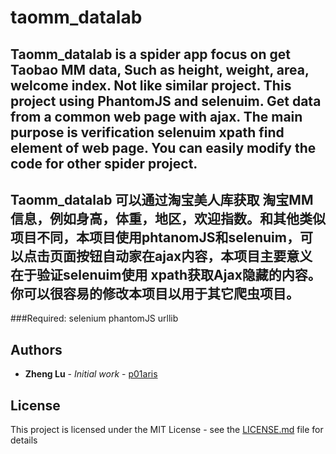 # taomm_datalab
Taomm_datalab is a spider app focus on get Taobao MM data, Such as height, weight, area, welcome index. Not like similar project. This project using PhantomJS and selenuim. Get data from a common web page with ajax. The main purpose is verification selenuim xpath find element of web page. You can easily modify the code for other spider project.
----------------------------

Taomm_datalab 可以通过淘宝美人库获取 淘宝MM信息，例如身高，体重，地区，欢迎指数。和其他类似项目不同，本项目使用phtanomJS和selenuim，可以点击页面按钮自动家在ajax内容，本项目主要意义在于验证selenuim使用 xpath获取Ajax隐藏的内容。你可以很容易的修改本项目以用于其它爬虫项目。
----------------------------
###Required:
selenium
phantomJS
urllib
## Authors

* **Zheng Lu** - *Initial work* - [p01aris](https://github.com/p01aris)

## License

This project is licensed under the MIT License - see the [LICENSE.md](LICENSE.md) file for details
